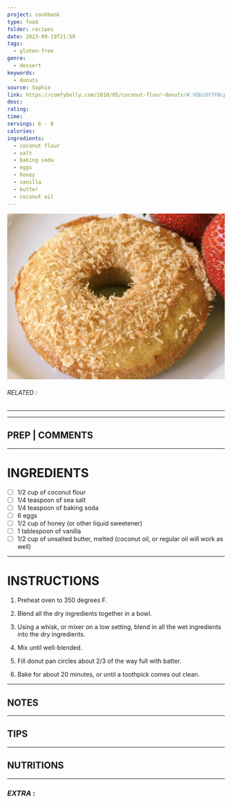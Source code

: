 ```yaml
---
project: cookbook
type: food
folder: recipes
date: 2023-09-19T21:59
tags:
  - gluten-free
genre:
  - dessert
keywords:
  - donuts
source: Sophie
link: https://comfybelly.com/2010/05/coconut-flour-donuts/#.VQbzOY7F8cp
desc: 
rating: 
time: 
servings: 6 - 8
calories: 
ingredients:
  - coconut flour
  - salt
  - baking soda
  - eggs
  - honey
  - vanilla
  - butter
  - coconut oil
---
```


![IMAGE](image_206.png)

###### *RELATED* : 
---


---
## PREP | COMMENTS



---
# INGREDIENTS

- [ ] 1/2 cup of coconut flour
- [ ] 1/4 teaspoon of sea salt
- [ ] 1/4 teaspoon of baking soda
- [ ] 6 eggs
- [ ] 1/2 cup of honey (or other liquid sweetener)
- [ ] 1 tablespoon of vanilla
- [ ] 1/2 cup of unsalted butter, melted (coconut oil, or regular oil will work as well)

---
# INSTRUCTIONS

1. Preheat oven to 350 degrees F.
    
2. Blend all the dry ingredients together in a bowl.
    
3. Using a whisk, or mixer on a low setting, blend in all the wet ingredients into the dry ingredients.
    
4. Mix until well-blended.
    
5. Fill donut pan circles about 2/3 of the way full with batter.
    
6. Bake for about 20 minutes, or until a toothpick comes out clean.

---
## NOTES



---
## TIPS



---
## NUTRITIONS



---
### *EXTRA* :



